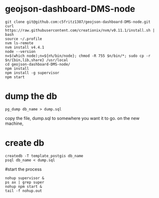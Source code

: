 # geojson-dashboard-DMS-node

```
git clone git@github.com:c5fritz1387/geojson-dashboard-DMS-node.git
curl https://raw.githubusercontent.com/creationix/nvm/v0.11.1/install.sh | bash
source ~/.profile
nvm ls-remote
nvm install v4.4.1
node --version
n=$(which node);n=${n%/bin/node}; chmod -R 755 $n/bin/*; sudo cp -r $n/{bin,lib,share} /usr/local
cd geojson-dashboard-DMS-node/
npm install
npm install -g supervisor
npm start
```

# dump the db
```
pg_dump db_name > dump.sql
```

copy the file, dump.sql to somewhere you want it to go. on the new machine,

# create db
```
createdb -T template_postgis db_name
psql db_name < dump.sql
```
#start the process

````
nohup supervisor &
ps ax | grep super
nohup npm start &
tail -f nohup.out

`````
